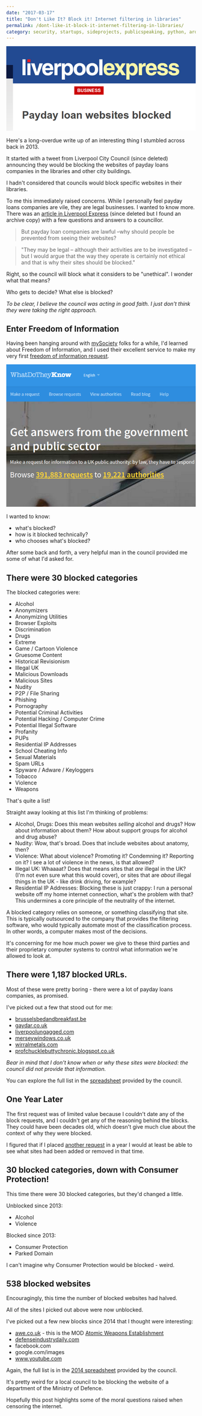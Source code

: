 ```yaml
---
date: "2017-03-17"
title: "Don't Like It? Block it! Internet filtering in libraries"
permalink: /dont-like-it-block-it-internet-filtering-in-libraries/
category: security, startups, sideprojects, publicspeaking, python, arduinoraspberrypi, gpgforhumans, devops
---
```


![Liverpool Express: payday loans companies blocked](/img/liverpool-express-payday-loans-companies.png)

Here's a long-overdue write up of an interesting thing I stumbled across back in 2013.

It started with a tweet from Liverpool City Council (since deleted) announcing they would be blocking the websites of payday loans companies in the libraries and other city buildings.

I hadn't considered that councils would block specific websites in their libraries.

To me this immediately raised concerns. While I personally feel payday loans companies are vile, they are legal businesses. I wanted to know more.
There was an [article in Liverpool Express][liverpool-express-article] (since deleted but I found an archive copy) with a few questions and answers to a councillor.

<blockquote>
But payday loan companies are lawful –why should people be prevented from seeing their websites?
</blockquote>

<blockquote>
"They may be legal – although their activities are to be investigated – but I would argue that the way they operate is certainly not ethical and that is why their sites should be blocked."
</blockquote>

Right, so the council will block what it considers to be "unethical". I wonder what that means?

Who gets to decide? What else is blocked?

*To be clear, I believe the council was acting in good faith. I just don't think they were taking the right approach.*

## Enter Freedom of Information

Having been hanging around with [mySociety][mysociety] folks for a while, I'd learned about Freedom of Information, and I used their excellent service to make my very first [freedom of information request][first-foi].

![Get answers from the government and public sector](/img/what-do-they-know.png)

I wanted to know:

- what's blocked?
- how is it blocked technically?
- who chooses what's blocked?

After some back and forth, a very helpful man in the council provided me some of what I'd asked for.

## There were 30 blocked categories

The blocked categories were:

- Alcohol
- Anonymizers
- Anonymizing Utilities
- Browser Exploits
- Discrimination
- Drugs
- Extreme
- Game / Cartoon Violence
- Gruesome Content
- Historical Revisionism
- Illegal UK
- Malicious Downloads
- Malicious Sites
- Nudity
- P2P / File Sharing
- Phishing
- Pornography
- Potential Criminal Activities
- Potential Hacking / Computer Crime
- Potential Illegal Software
- Profanity
- PUPs
- Residential IP Addresses
- School Cheating Info
- Sexual Materials
- Spam URLs
- Spyware / Adware / Keyloggers
- Tobacco
- Violence
- Weapons

That's quite a list!

Straight away looking at this list I'm thinking of problems:

- Alcohol, Drugs: Does this mean websites *selling* alcohol and drugs? How about information about them? How about support groups for alcohol and drug abuse?
- Nudity: Wow, that's broad. Does that include websites about anatomy, then?
- Violence: What about violence? Promoting it? Condemning it? Reporting on it? I see a lot of violence in the news, is that allowed?
- Illegal UK: Whaaaat? Does that means sites that *are* illegal in the UK? (I'm not even sure what this would cover), or sites that are *about* illegal things in the UK - like drink driving, for example?
- Residential IP Addresses: Blocking these is just crappy: I run a personal website off my home internet connection, what's the problem with that? This undermines a core principle of the neutrality of the internet.

A blocked category relies on someone, or something classifying that site. This is typically outsourced to the company that provides the filtering software, who would typically automate most of the classification process. In other words, a computer makes most of the decisions.

It's concerning for me how much power we give to these third parties and their proprietary computer systems to control what information we're allowed to look at.

## There were 1,187 blocked URLs.

Most of these were pretty boring - there were a lot of payday loans companies, as promised.

I've picked out a few that stood out for me:

- [brusselsbedandbreakfast.be](http://brusselsbedandbreakfast.be/)
- [gaydar.co.uk](http://gaydar.co.uk)
- [liverpoolungagged.com](http://liverpoolungagged.blogspot.co.uk/)
- [merseywindows.co.uk](http://merseywindows.co.uk/)
- [wirralmetals.com](http://www.wirralmetals.com/)
- [profchucklebuttychronic.blogspot.co.uk](http://profchucklebuttychronic.blogspot.co.uk/)

*Bear in mind that I don't know when or why these sites were blocked: the council did not provide that information.*

You can explore the full list in the [spreadsheet][2013-spreadsheet] provided by the council.

## One Year Later

The first request was of limited value because I couldn't date any of the block requests, and I couldn't get any of the reasoning behind the blocks. They could have been decades old, which doesn't give much clue about the context of why they were blocked.

I figured that if I placed [another request][second-foi] in a year I would at least be able to see what sites had been added or removed in that time.

## 30 blocked categories, down with Consumer Protection!

This time there were 30 blocked categories, but they'd changed a little.

Unblocked since 2013:

- Alcohol
- Violence

Blocked since 2013:

- Consumer Protection
- Parked Domain

I can't imagine why Consumer Protection would be blocked - weird.

## 538 blocked websites

Encouragingly, this time the number of blocked websites had halved.

All of the sites I picked out above were now unblocked.

I've picked out a few new blocks since 2014 that I thought were interesting:

- [awe.co.uk](http://awe.co.uk) - this is the MOD [Atomic Weapons Establishment][awe-wikipedia]
- [defenseindustrydaily.com](https://defenseindustrydaily.com)
- facebook.com
- google.com/images
- www.youtube.com

Again, the full list is in the [2014 spreadsheet][2014-spreadsheet] provided by the council.

It's pretty weird for a local council to be blocking the website of a department of the Ministry of Defence.

Hopefully this post highlights some of the moral questions raised when censoring the internet.




[awe-wikipedia]: https://en.wikipedia.org/wiki/Atomic_Weapons_Establishment
[liverpool-express-article]: http://web.archive.org/web/20130803194645/http://www.liverpoolexpress.co.uk/2013/08/01/payday-loan-websites-blocked/
[mysociety]: https://www.mysociety.org/
[first-foi]: https://www.whatdotheyknow.com/request/filtering_system_and_blocked_web
[2013-spreadsheet]: https://www.whatdotheyknow.com/request/171481/response/422836/attach/2/269825%20Furley%20att1%20220813.xls
[second-foi]: https://www.whatdotheyknow.com/request/categories_and_specific_websites?unfold=1
[2014-spreadsheet]: https://www.whatdotheyknow.com/request/232900/response/586666/attach/2/Copy%20of%20URLs.xlsx


[paul-twitter]: https://twitter.com/fawkesley
